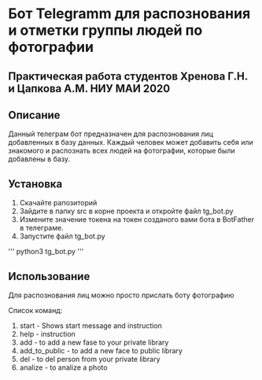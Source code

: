 # Бот Telegramm для распознования и отметки группы людей по фотографии
Практическая работа студентов Хренова Г.Н. и Цапкова А.М. НИУ МАИ 2020
--------------------------------------------------------------------
## Описание
Данный телеграм бот предназначен для распознования лиц добавленных в базу данных. Каждый человек может добавить себя или знакомого и распознать всех людей на фотографии, которые были добавлены в базу.


## Установка
1. Скачайте рапозиторий
2. Зайдите в папку src в корне проекта и откройте файл tg_bot.py
3. Измените значение токена на токен созданого вами бота в BotFather в телеграме.
4. Запустите файл tg_bot.py

'''
python3 tg_bot.py
'''

## Использование

Для распознования лиц можно просто прислать боту фотографию

Список команд:
1. start - Shows start message and instruction
2. help - instruction
3. add - to add a new fase to your private library
4. add_to_public - to add a new face to public library 
5. del - to del person from your private library
6. analize - to analize a photo

